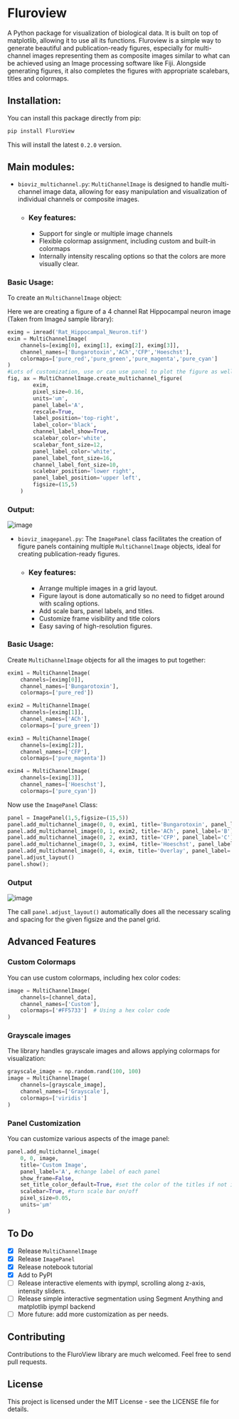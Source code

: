 # Fluroview
A Python package for visualization of biological data. It is built on top of matplotlib, allowing it to use all its functions. Fluroview is a simple way to generate beautiful and publication-ready figures, especially for multi-channel images representing them as composite images similar to what can be 
achieved using an Image processing software like Fiji. Alongside generating figures, it also completes the figures with appropriate scalebars, titles and colormaps. 

## Installation:
You can install this package directly from pip:

```bash
pip install FluroView
```

This will install the latest `0.2.0` version.


## Main modules:

+ `bioviz_multichannel.py`: `MultiChannelImage` is designed to handle multi-channel image data, allowing for easy manipulation and visualization of individual channels or composite images.
    - ### Key features:
      +  Support for single or multiple image channels
      +  Flexible colormap assignment, including custom and built-in colormaps
      +  Internally intensity rescaling options so that the colors are more visually clear.

### Basic Usage:

To create an `MultiChannelImage` object:

Here we are creating a figure of a 4 channel Rat Hippocampal neuron image (Taken from ImageJ sample library):
```python
eximg = imread('Rat_Hippocampal_Neuron.tif')
exim = MultiChannelImage(
    channels=[eximg[0], eximg[1], eximg[2], eximg[3]],
    channel_names=['Bungarotoxin','ACh','CFP','Hoeschst'],
    colormaps=['pure_red','pure_green','pure_magenta','pure_cyan']
)
#Lots of customization, use or can use panel to plot the figure as well
fig, ax = MultiChannelImage.create_multichannel_figure(
        exim, 
        pixel_size=0.16,
        units='um',
        panel_label='A',  
        rescale=True, 
        label_position='top-right',
        label_color='black',
        channel_label_show=True,
        scalebar_color='white',
        scalebar_font_size=12,
        panel_label_color='white',
        panel_label_font_size=16,
        channel_label_font_size=10,
        scalebar_position='lower right',
        panel_label_position='upper left',
        figsize=(15,5)
    )
```
### Output:

![image](https://github.com/user-attachments/assets/9f1dca9a-0937-4e00-9269-ea50f37d6b67)

+ `bioviz_imagepanel.py`: The `ImagePanel` class facilitates the creation of figure panels containing multiple `MultiChannelImage` objects, ideal for creating publication-ready figures.
    - ### Key features:
        + Arrange multiple images in a grid layout.
        + Figure layout is done automatically so no need to fidget around with scaling options.
        + Add scale bars, panel labels, and titles.
        + Customize frame visibility and title colors
        + Easy saving of high-resolution figures.


### Basic Usage:
Create `MultiChannelImage` objects for all the images to put together:
```python
exim1 = MultiChannelImage(
    channels=[eximg[0]],
    channel_names=['Bungarotoxin'],
    colormaps=['pure_red'])

exim2 = MultiChannelImage(
    channels=[eximg[1]],
    channel_names=['ACh'],
    colormaps=['pure_green'])

exim3 = MultiChannelImage(
    channels=[eximg[2]],
    channel_names=['CFP'],
    colormaps=['pure_magenta'])

exim4 = MultiChannelImage(
    channels=[eximg[3]],
    channel_names=['Hoeschst'],
    colormaps=['pure_cyan'])
```

Now use the `ImagePanel` Class:

```python
panel = ImagePanel(1,5,figsize=(15,5))
panel.add_multichannel_image(0, 0, exim1, title='Bungarotoxin', panel_label='A')
panel.add_multichannel_image(0, 1, exim2, title='ACh', panel_label='B')
panel.add_multichannel_image(0, 2, exim3, title='CFP', panel_label='C')
panel.add_multichannel_image(0, 3, exim4, title='Hoeschst', panel_label='D')
panel.add_multichannel_image(0, 4, exim, title='Overlay', panel_label='E',scalebar=True, pixel_size=0.16,units='um',set_title_color_default=True)
panel.adjust_layout()
panel.show();
```
### Output

![image](https://github.com/user-attachments/assets/c2cc2164-22ea-442a-9ac3-131fc787df7d)

The call `panel.adjust_layout()` automatically does all the necessary scaling and spacing for the given figsize and the panel grid.
## Advanced Features

### Custom Colormaps

You can use custom colormaps, including hex color codes:

```python
image = MultiChannelImage(
    channels=[channel_data],
    channel_names=['Custom'],
    colormaps=['#FF5733']  # Using a hex color code
)
```

### Grayscale images

The library handles grayscale images and allows applying colormaps for visualization:

```python
grayscale_image = np.random.rand(100, 100)
image = MultiChannelImage(
    channels=[grayscale_image],
    channel_names=['Grayscale'],
    colormaps=['viridis']
)
```

### Panel Customization

You can customize various aspects of the image panel:

```python
panel.add_multichannel_image(
    0, 0, image,
    title='Custom Image',
    panel_label='A', #change label of each panel
    show_frame=False,
    set_title_color_default=True, #set the color of the titles if not it defaults to colormaps of the current image
    scalebar=True, #turn scale bar on/off
    pixel_size=0.05,
    units='μm'
)
```

## To Do

- [x] Release `MultiChannelImage`
- [x] Release `ImagePanel`
- [x] Release notebook tutorial
- [x] Add to PyPI
- [ ] Release interactive elements with ipympl, scrolling along z-axis, intensity sliders.
- [ ] Release simple interactive segmentation using Segment Anything and matplotlib ipympl backend
- [ ] More future: add more customization as per needs.

## Contributing
Contributions to the FluroView library are much welcomed. Feel free to send pull requests.

## License
This project is licensed under the MIT License - see the LICENSE file for details.


